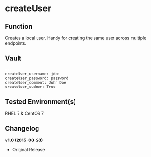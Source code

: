 # createUser

## Function
Creates a local user.  Handy for creating the same user across multiple endpoints.

## Vault
```
---
createUser_username: jdoe
createUser_password: password
createUser_comment: John Doe
createUser_sudoer: True
```

## Tested Environment(s)
RHEL 7 & CentOS 7

## Changelog

**v1.0 (2015-08-28)**
* Original Release
